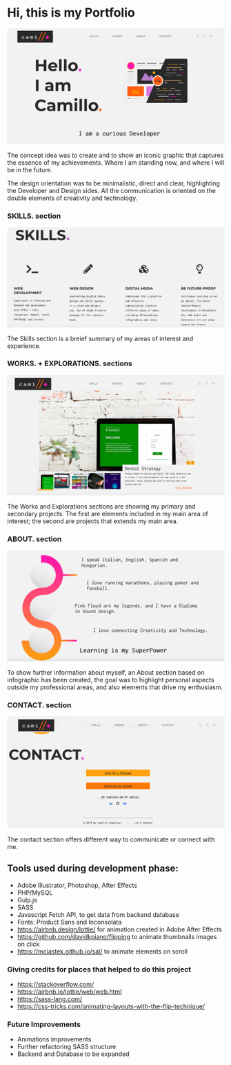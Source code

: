 # Hi, this is my Portfolio 

![image](images/readme_img/home.png)

The concept idea was to create and to show an iconic graphic that captures the essence of my achievements.
Where I am standing now, and where I will be in the future.

The design orientation was to be minimalistic, direct and clear, highlighting the Developer and Design sides.  All the communication is oriented on the double elements of creativity and technology.

### SKILLS. section
![image](images/readme_img/skills.png)

The Skills section is a breief summary of my areas of interest and experience.  

### WORKS. + EXPLORATIONS. sections
![image](images/readme_img/works.png)

The Works and Explorations sections are showing my primary and secondary projects.  The first are elements included in my main area of interest; the second are projects that extends my main area.  

### ABOUT. section
![image](images/readme_img/about.png)

To show further information about myself, an About section based on infographic has been created, the goal was to highlight personal aspects outside my professional areas, and also elements that drive my enthusiasm.

### CONTACT. section
![image](images/readme_img/contact.png)

The contact section offers different way to communicate or connect with me.

## Tools used during development phase:
- Adobe Illustrator, Photoshop, After Effects
- PHP/MySQL
- Gulp.js
- SASS
- Javascript Fetch API, to get data from backend database
- Fonts: Product Sans and Inconsolata
- https://airbnb.design/lottie/ for animation created in Adobe After Effects
- https://github.com/davidkpiano/flipping to animate thumbnails images on click
- https://mciastek.github.io/sal/ to animate elements on scroll


### Giving credits for places that helped to do this project

- https://stackoverflow.com/
- https://airbnb.io/lottie/web/web.html
- https://sass-lang.com/
- https://css-tricks.com/animating-layouts-with-the-flip-technique/


### Future Improvements
- Animations improvements
- Further refactoring SASS structure
- Backend and Database to be expanded